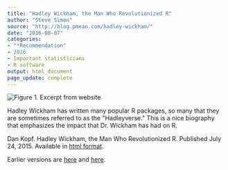 ```yaml
---
title: "Hadley Wickham, the Man Who Revolutionized R"
author: "Steve Simon"
source: "http://blog.pmean.com/hadley-wickham/"
date: "2016-08-07"
categories:
- "*Recommendation"
- 2016
- Important statisticians
- R software
output: html_document
page_update: complete
---
```


![Figure 1. Excerpt from website](http://www.pmean.com/new-images/16/hadley-wickham01.png)

<div class="notes">

Hadley Wickham has written many popular R packages, so many that they are sometimes referred to as the "Hadleyverse." This is a nice biography that emphasizes the impact that Dr. Wickham has had on R.

Dan Kopf. Hadley Wickham, the Man Who Revolutionized R. Published July
24, 2015. Available in [html format][kopf1].


[kopf1]: http://priceonomics.com/hadley-wickham-the-man-who-revolutionized-r/

</div>
 
Earlier versions are [here][sim1] and [here][sim2].
 
[sim1]: http://blog.pmean.com/hadley-wickham/
[sim2]: http://new.pmean.com/hadley-wickham/
 
